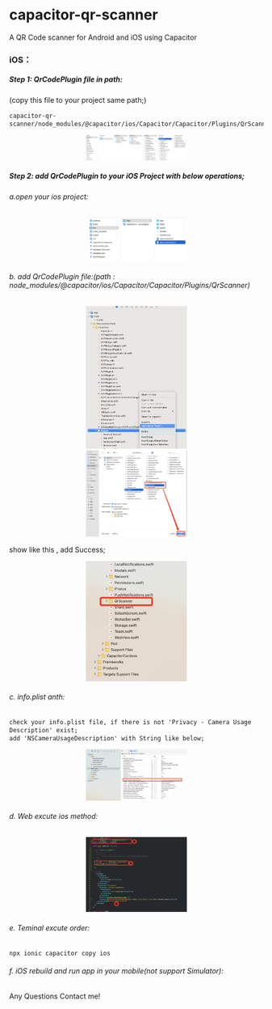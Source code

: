 # capacitor-qr-scanner
A QR Code scanner for Android and iOS using Capacitor

### iOS：

##### Step 1: QrCodePlugin file in path:
  (copy this file to your project same path;)
  
```
capacitor-qr-scanner/node_modules/@capacitor/ios/Capacitor/Capacitor/Plugins/QrScanner
```
<!--![QrScanner](/images/plugin_01.png)-->
<div align=center>
<img src="/images/plugin_01.png" width="200">
</div>

##### Step 2: add QrCodePlugin to your iOS Project with below operations;
######  a.open your ios project:
<div align=center>
    <img src="/images/plugin_02_0.png" width="200">
</div> 

###### b. add QrCodePlugin file:(path : node_modules/@capacitor/ios/Capacitor/Capacitor/Plugins/QrScanner)
<div align=center>
    <img src="/images/plugin_02.png" width="200">
</div> 
 <div align=center>
    <img src="/images/plugin_03.png" width="200">
</div> 

show like this , add Success;
<div align=center>
    <img src="/images/plugin_04.png" width="200">
</div> 

###### c. info.plist anth:
    check your info.plist file, if there is not 'Privacy - Camera Usage Description' exist;
    add 'NSCameraUsageDescription' with String like below;

<div align=center>
    <img src="/images/plugin_05.png" width="200">
</div> 

###### d. Web excute ios method:
 
 <div align=center>
    <img src="/images/plugin_web.png" width="200">
</div>   

###### e. Teminal excute order:
    
```
npx ionic capacitor copy ios
```

###### f. iOS rebuild and run app in your mobile(not support Simulator):

Any Questions Contact me!
